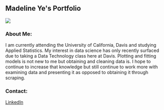 
## Madeline Ye's Portfolio
![]([URL=http://s1123.photobucket.com/user/hercampusphoto/media/Her%20Campus%20UC%20Davis/UCD%20NEWS/860eec64.jpg.html][IMG]http://i1123.photobucket.com/albums/l543/hercampusphoto/Her%20Campus%20UC%20Davis/UCD%20NEWS/860eec64.jpg[/IMG][/URL])

### About Me: 
I am currently attending the University of California, Davis and studying Applied Statistics. My interest in data science has only recently surfaced due to taking a Data Technology class here at Davis. Plotting and fitting models is not new to me but obtaining and cleaning data is. I hope to continue to increase that knowledge but still continue to work more with examining data and presenting it as opposed to obtaining it through scraping.



### Contact: 
[LinkedIn](https://www.linkedin.com/in/madeline-ye-25283727/)
